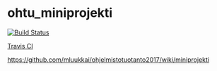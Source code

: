 # ohtu_miniprojekti
[![Build Status](https://travis-ci.org/micaminoff/ohtu_miniprojekti.svg?branch=master)](https://travis-ci.org/micaminoff/ohtu_miniprojekti)

[Travis CI](https://travis-ci.org/micaminoff/ohtu_miniprojekti)

https://github.com/mluukkai/ohjelmistotuotanto2017/wiki/miniprojekti
